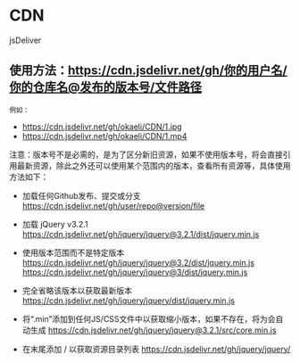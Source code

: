 # CDN
jsDeliver
## 使用方法：https://cdn.jsdelivr.net/gh/你的用户名/你的仓库名@发布的版本号/文件路径
`例如：`

- https://cdn.jsdelivr.net/gh/okaeli/CDN/1.jpg
- https://cdn.jsdelivr.net/gh/okaeli/CDN/1.mp4

注意：版本号不是必需的，是为了区分新旧资源，如果不使用版本号，将会直接引用最新资源，除此之外还可以使用某个范围内的版本，查看所有资源等，具体使用方法如下：

- 加载任何Github发布、提交或分支
https://cdn.jsdelivr.net/gh/user/repo@version/file

- 加载 jQuery v3.2.1
https://cdn.jsdelivr.net/gh/jquery/jquery@3.2.1/dist/jquery.min.js

- 使用版本范围而不是特定版本
https://cdn.jsdelivr.net/gh/jquery/jquery@3.2/dist/jquery.min.js
https://cdn.jsdelivr.net/gh/jquery/jquery@3/dist/jquery.min.js

- 完全省略该版本以获取最新版本
https://cdn.jsdelivr.net/gh/jquery/jquery/dist/jquery.min.js

- 将“.min”添加到任何JS/CSS文件中以获取缩小版本，如果不存在，将为会自动生成
https://cdn.jsdelivr.net/gh/jquery/jquery@3.2.1/src/core.min.js

- 在末尾添加 / 以获取资源目录列表
https://cdn.jsdelivr.net/gh/jquery/jquery/
